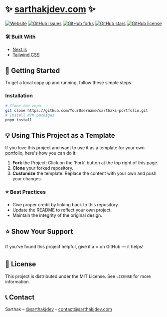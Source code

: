 # :sparkles: [sarthakjdev.com](https://sarthakjdev.com) :sparkles:

[![Website](https://img.shields.io/website?down_color=red&down_message=offline&up_message=online&url=https://sarthakjdev.com)](https://yourwebsite.com)
[![GitHub issues](https://img.shields.io/github/issues/sarthakjdev/sarthaks-portfolio.svg)](https://github.com/sarthakjdev/sarthaks-portfolio/issues/)
[![GitHub forks](https://img.shields.io/github/forks/sarthakjdev/sarthaks-portfolio.svg)](https://github.com/sarthakjdev/sarthaks-portfolio/network)
[![GitHub stars](https://img.shields.io/github/stars/sarthakjdev/sarthaks-portfolio.svg)](https://github.com/sarthakjdev/sarthaks-portfolio/stargazers)
[![GitHub license](https://img.shields.io/github/license/sarthakjdev/sarthaks-portfolio.svg)](https://github.com/sarthakjdev/sarthaks-portfolio/blob/master/LICENSE)

### :hammer_and_wrench: Built With

-   [Next.js](https://nextjs.org/)
-   [Tailwind CSS](https://tailwindcss.com/)

## :rocket: Getting Started

To get a local copy up and running, follow these simple steps.

### Installation

```bash
# Clone the repo
git clone https://github.com/YourUsername/sarthaks-portfolio.git
# Install NPM packages
pnpm install
```

## :bulb: Using This Project as a Template

If you love this project and want to use it as a template for your own portfolio, here's how you can do it:

1. **Fork** the Project: Click on the 'Fork' button at the top right of this page.
2. **Clone** your forked repository.
3. **Customize** the template: Replace the content with your own and push your changes.

### :star: Best Practices

-   Give proper credit by linking back to this repository.
-   Update the README to reflect your own project.
-   Maintain the integrity of the original design.

## :star: Show Your Support

If you've found this project helpful, give it a :star: on GitHub — it helps!

## :page_with_curl: License

This project is distributed under the MIT License. See `LICENSE` for more information.

## :telephone_receiver: Contact

Sarthak – [@sarthakjdev](https://twitter.com/sarthakjdev) - contact@sarthakjdev.com

